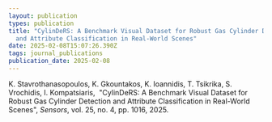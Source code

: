 ```yaml
---
layout: publication
types: publication
title: "CylinDeRS: A Benchmark Visual Dataset for Robust Gas Cylinder Detection
  and Attribute Classification in Real-World Scenes"
date: 2025-02-08T15:07:26.390Z
tags: journal_publications
publication_date: 2025-02-08
---
```

<!--StartFragment-->

K. Stavrothanasopoulos, K. Gkountakos, K. Ioannidis, T. Tsikrika, S. Vrochidis, I. Kompatsiaris,  "CylinDeRS: A Benchmark Visual Dataset for Robust Gas Cylinder Detection and Attribute Classification in Real-World Scenes", *Sensors*, vol. 25, no. 4, pp. 1016, 2025.

<!--EndFragment-->
